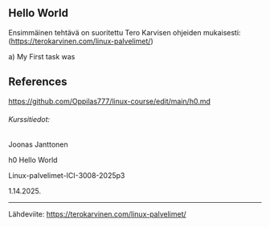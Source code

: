 Hello World
-----
Ensimmäinen tehtävä on suoritettu Tero Karvisen ohjeiden mukaisesti: (https://terokarvinen.com/linux-palvelimet/)


a) My First task was

## References

https://github.com/Oppilas777/linux-course/edit/main/h0.md 

###### Kurssitiedot:
Joonas Janttonen

h0 Hello World

Linux-palvelimet-ICI-3008-2025p3

1.14.2025.

-----

Lähdeviite: 
https://terokarvinen.com/linux-palvelimet/
